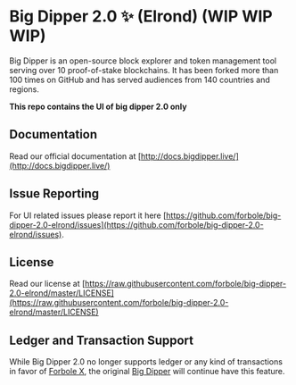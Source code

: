 # Big Dipper 2.0 ✨ (Elrond) (WIP WIP WIP)
Big Dipper is an open-source block explorer and token management tool serving over 10 proof-of-stake blockchains. It has been forked more than 100 times on GitHub and has served audiences from 140 countries and regions.

**This repo contains the UI of big dipper 2.0 only**

## Documentation
Read our official documentation at [http://docs.bigdipper.live/](http://docs.bigdipper.live/)

## Issue Reporting
For UI related issues please report it here [https://github.com/forbole/big-dipper-2.0-elrond/issues](https://github.com/forbole/big-dipper-2.0-elrond/issues).

## License
Read our license at [https://raw.githubusercontent.com/forbole/big-dipper-2.0-elrond/master/LICENSE](https://raw.githubusercontent.com/forbole/big-dipper-2.0-elrond/master/LICENSE)

## Ledger and Transaction Support
While Big Dipper 2.0 no longer supports ledger or any kind of transactions in favor of [Forbole X](https://github.com/forbole/forbole-x), the original [Big Dipper](https://github.com/forbole/big-dipper) will continue have this feature.
